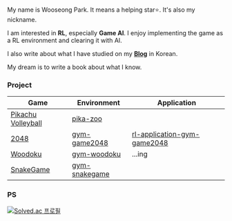 My name is Wooseong Park. It means a helping star⭐. It's also my nickname.

I am interested in **RL**, especially **Game AI**. I enjoy implementing the game as a RL environment and clearing it with AI.

I also write about what I have studied on my [**Blog**](https://helpingstar.github.io/) in Korean.

My dream is to write a book about what I know.

### Project

|    Game   |                          Environment                          |                                        Application                                        |
|---------|-------------------------------------------------------------|-----------------------------------------------------------------------------------------|
| [Pikachu Volleyball](https://gorisanson.github.io/pikachu-volleyball/en/)  | [pika-zoo](https://github.com/helpingstar/pika-zoo)           |                                                                                           |
| [2048](https://play2048.co/)      | [gym-game2048](https://github.com/helpingstar/gym-game2048)   | [rl-application-gym-game2048](https://github.com/helpingstar/rl-application-gym-game2048) |
| [Woodoku](https://play.google.com/store/apps/details?id=com.tripledot.woodoku&hl=en_US&pli=1)   | [gym-woodoku](https://github.com/helpingstar/gym-woodoku)     | ...ing                                                                                    |
| [SnakeGame](https://www.google.com/fbx?fbx=snake_arcade) | [gym-snakegame](https://github.com/helpingstar/gym-snakegame) |                                                                                           |



### PS
[![Solved.ac
프로필](http://mazassumnida.wtf/api/generate_badge?boj=iamhelpingstar)](https://solved.ac/iamhelpingstar)
